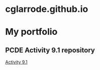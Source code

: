 # cglarrode.github.io
# My portfolio
## PCDE Activity 9.1 repository
<a href="http://cglarrode.github.io/PCDE-Activity-9.1"> Activity 9.1</a>
